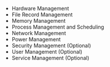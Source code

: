 - Hardware Management
- File Record Management
- Memory Management
- Process Management and Scheduling
- Network Management
- Power Management
- Security Management (Optional)
- User Management (Optional)
- Service Management (Optional)